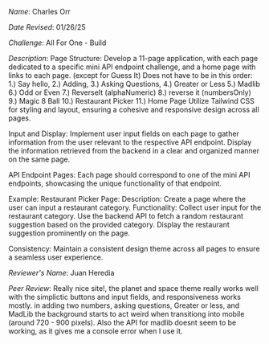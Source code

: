 *Name*: Charles Orr

*Date Revised*: 01/26/25

*Challenge*: All For One - Build

*Description*:
 Page Structure:
  Develop a 11-page application, with each page dedicated to a specific mini API endpoint challenge, and a home page with links to each page. (except for Guess It)
   Does not have to be in this order:
    1.) Say hello, 2.) Adding, 3.) Asking Questions, 4.) Greater or Less 5.) Madlib 6.) Odd or Even 7.) ReverseIt (alphaNumeric) 8.) reverse it (numbersOnly) 9.) Magic 8 Ball 10.) Restaurant Picker 11.) Home Page
  Utilize Tailwind CSS for styling and layout, ensuring a cohesive and responsive design across all pages.
  
 Input and Display:
  Implement user input fields on each page to gather information from the user relevant to the respective API endpoint.
  Display the information retrieved from the backend in a clear and organized manner on the same page.
  
 API Endpoint Pages:
  Each page should correspond to one of the mini API endpoints, showcasing the unique functionality of that endpoint.
  
 Example: Restaurant Picker Page:
  Description: Create a page where the user can input a restaurant category.
   Functionality: Collect user input for the restaurant category.
   Use the backend API to fetch a random restaurant suggestion based on the provided category.
  Display the restaurant suggestion prominently on the page.
  
 Consistency:
  Maintain a consistent design theme across all pages to ensure a seamless user experience.
 

*Reviewer's Name*: Juan Heredia

*Peer Review*: Really nice site!, the planet and space theme really works well with the simplictic buttons and input fields, and responsiveness works mostly.
in adding two numbers, asking questions, Greater or less, and MadLib the background starts to act weird when transitiong into mobile (around 720 - 900 pixels).
Also the API for madlib doesnt seem to be working, as it gives me a console error when I use it.
